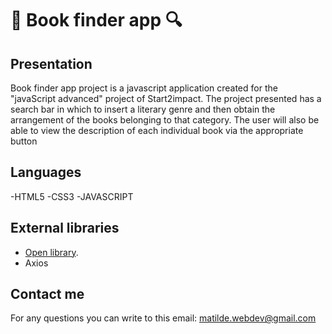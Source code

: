# 📖 Book finder app 🔍

## Presentation

Book finder app project is a javascript application created for the "javaScript advanced" project of Start2impact. 
The project presented has a search bar in which to insert a literary genre and then obtain the arrangement of the books belonging to that category.
The user will also be able to view the description of each individual book via the appropriate button

## Languages

-HTML5
-CSS3
-JAVASCRIPT

## External libraries

- [Open library](https://openlibrary.org/).
- Axios

## Contact me

For any questions you can write to this email: [matilde.webdev@gmail.com](matilde.webdev@gmail.com)